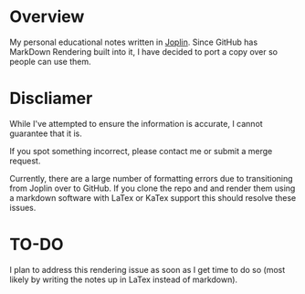 # Overview
My personal educational notes written in [Joplin](https://joplinapp.org/). Since GitHub has MarkDown Rendering built into it, I have decided to port a copy over so people can use them.

# Discliamer
While I've attempted to ensure the information is accurate, I cannot guarantee that it is.

If you spot something incorrect, please contact me or submit a merge request.

Currently, there are a large number of formatting errors due to transitioning from Joplin over to GitHub. 
If you clone the repo and and render them using a markdown software with LaTex or KaTex support this should resolve these issues.

# TO-DO
I plan to address this rendering issue as soon as I get time to do so (most likely by writing the notes up in LaTex instead of markdown).
